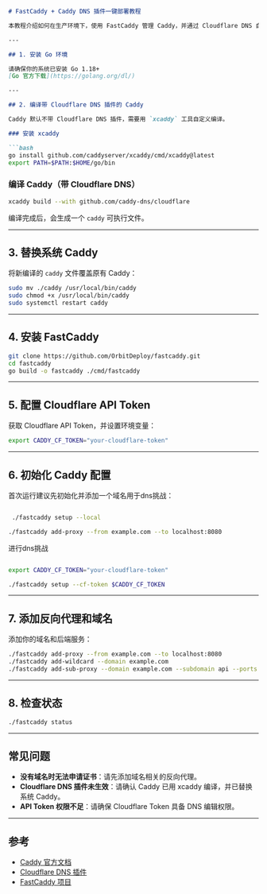 ```markdown
# FastCaddy + Caddy DNS 插件一键部署教程

本教程介绍如何在生产环境下，使用 FastCaddy 管理 Caddy，并通过 Cloudflare DNS 自动申请 HTTPS 证书。重点讲解如何编译带 Cloudflare DNS 插件的 Caddy。

---

## 1. 安装 Go 环境

请确保你的系统已安装 Go 1.18+  
[Go 官方下载](https://golang.org/dl/)

---

## 2. 编译带 Cloudflare DNS 插件的 Caddy

Caddy 默认不带 Cloudflare DNS 插件，需要用 `xcaddy` 工具自定义编译。

### 安装 xcaddy

```bash
go install github.com/caddyserver/xcaddy/cmd/xcaddy@latest
export PATH=$PATH:$HOME/go/bin
```

### 编译 Caddy（带 Cloudflare DNS）

```bash
xcaddy build --with github.com/caddy-dns/cloudflare
```

编译完成后，会生成一个 `caddy` 可执行文件。

---

## 3. 替换系统 Caddy

将新编译的 `caddy` 文件覆盖原有 Caddy：

```bash
sudo mv ./caddy /usr/local/bin/caddy
sudo chmod +x /usr/local/bin/caddy
sudo systemctl restart caddy
```

---

## 4. 安装 FastCaddy

```bash
git clone https://github.com/OrbitDeploy/fastcaddy.git
cd fastcaddy
go build -o fastcaddy ./cmd/fastcaddy
```

---

## 5. 配置 Cloudflare API Token

获取 Cloudflare API Token，并设置环境变量：

```bash
export CADDY_CF_TOKEN="your-cloudflare-token"
```

---

## 6. 初始化 Caddy 配置

首次运行建议先初始化并添加一个域名用于dns挑战：

```bash

 ./fastcaddy setup --local

./fastcaddy add-proxy --from example.com --to localhost:8080

```
进行dns挑战
```bash

export CADDY_CF_TOKEN="your-cloudflare-token"

./fastcaddy setup --cf-token $CADDY_CF_TOKEN
```

---

## 7. 添加反向代理和域名

添加你的域名和后端服务：

```bash
./fastcaddy add-proxy --from example.com --to localhost:8080
./fastcaddy add-wildcard --domain example.com
./fastcaddy add-sub-proxy --domain example.com --subdomain api --ports 8081
```

---

## 8. 检查状态

```bash
./fastcaddy status
```

---

## 常见问题

- **没有域名时无法申请证书**：请先添加域名相关的反向代理。
- **Cloudflare DNS 插件未生效**：请确认 Caddy 已用 xcaddy 编译，并已替换系统 Caddy。
- **API Token 权限不足**：请确保 Cloudflare Token 具备 DNS 编辑权限。

---

## 参考

- [Caddy 官方文档](https://caddyserver.com/docs/)
- [Cloudflare DNS 插件](https://github.com/caddy-dns/cloudflare)
- [FastCaddy 项目](https://github.com/OrbitDeploy/fastcaddy)
```
